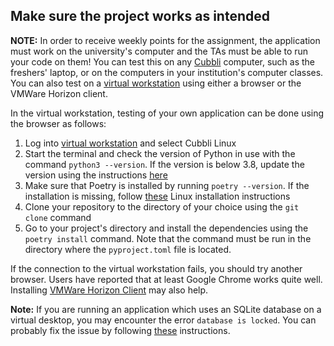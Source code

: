## Make sure the project works as intended

**NOTE:** In order to receive weekly points for the assignment, the application must work on the university's computer and the TAs must be able to run your code on them! You can test this on any [Cubbli](https://helpdesk.it.helsinki.fi/ohjeet/tietokone-ja-tulostaminen/tyoasemapalvelu/cubbli-helsingin-yliopistossa) computer, such as the freshers' laptop, or on the computers in your institution's computer classes. You can also test on a [virtual workstation](https://vdi.helsinki.fi) using either a browser or the VMWare Horizon client.

In the virtual workstation, testing of your own application can be done using the browser as follows:

1. Log into [virtual workstation](https://vdi.helsinki.fi/portal/webclient/#/home) and select Cubbli Linux
2. Start the terminal and check the version of Python in use with the command `python3 --version`. If the version is below 3.8, update the version using the instructions [here](/en/tasks/implementation)
3. Make sure that Poetry is installed by running `poetry --version`. If the installation is missing, follow [these](/en/tasks/week2) Linux installation instructions
4. Clone your repository to the directory of your choice using the `git clone` command
5. Go to your project's directory and install the dependencies using the `poetry install` command. Note that the command must be run in the directory where the `pyproject.toml` file is located.

If the connection to the virtual workstation fails, you should try another browser. Users have reported that at least Google Chrome works quite well. Installing [VMWare Horizon Client](https://customerconnect.vmware.com/en/downloads/info/slug/desktop_end_user_computing/vmware_horizon_clients/horizon_8) may also help.

**Note:** If you are running an application which uses an SQLite database on a virtual desktop, you may encounter the error `database is locked`. You can probably fix the issue by following [these](/en/tasks/implementation) instructions.